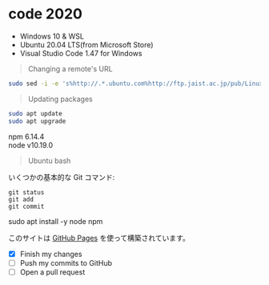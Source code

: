 # code 2020


- Windows 10 & WSL
- Ubuntu 20.04 LTS(from Microsoft Store)
- Visual Studio Code 1.47 for Windows

> Changing a remote's URL
```sh
sudo sed -i -e 's%http://.*.ubuntu.com%http://ftp.jaist.ac.jp/pub/Linux%g' /etc/apt/sources.list
```
> Updating packages
```sh
sudo apt update
sudo apt upgrade
```

npm 6.14.4 <br>
node v10.19.0

> Ubuntu bash


いくつかの基本的な Git コマンド:
```
git status
git add
git commit
```

sudo apt install -y node npm


このサイトは [GitHub Pages](https://pages.github.com/) を使って構築されています。


- [x] Finish my changes
- [ ] Push my commits to GitHub
- [ ] Open a pull request
